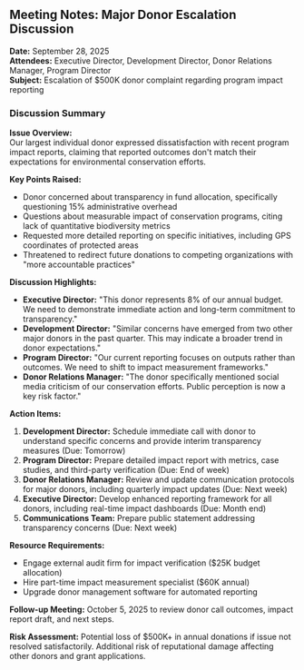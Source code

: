## Meeting Notes: Major Donor Escalation Discussion

**Date:** September 28, 2025  
**Attendees:** Executive Director, Development Director, Donor Relations Manager, Program Director  
**Subject:** Escalation of $500K donor complaint regarding program impact reporting  

### Discussion Summary

**Issue Overview:**  
Our largest individual donor expressed dissatisfaction with recent program impact reports, claiming that reported outcomes don't match their expectations for environmental conservation efforts.

**Key Points Raised:**
- Donor concerned about transparency in fund allocation, specifically questioning 15% administrative overhead
- Questions about measurable impact of conservation programs, citing lack of quantitative biodiversity metrics
- Requested more detailed reporting on specific initiatives, including GPS coordinates of protected areas
- Threatened to redirect future donations to competing organizations with "more accountable practices"

**Discussion Highlights:**
- **Executive Director:** "This donor represents 8% of our annual budget. We need to demonstrate immediate action and long-term commitment to transparency."
- **Development Director:** "Similar concerns have emerged from two other major donors in the past quarter. This may indicate a broader trend in donor expectations."
- **Program Director:** "Our current reporting focuses on outputs rather than outcomes. We need to shift to impact measurement frameworks."
- **Donor Relations Manager:** "The donor specifically mentioned social media criticism of our conservation efforts. Public perception is now a key risk factor."

**Action Items:**
1. **Development Director:** Schedule immediate call with donor to understand specific concerns and provide interim transparency measures (Due: Tomorrow)
2. **Program Director:** Prepare detailed impact report with metrics, case studies, and third-party verification (Due: End of week)
3. **Donor Relations Manager:** Review and update communication protocols for major donors, including quarterly impact updates (Due: Next week)
4. **Executive Director:** Develop enhanced reporting framework for all donors, including real-time impact dashboards (Due: Month end)
5. **Communications Team:** Prepare public statement addressing transparency concerns (Due: Next week)

**Resource Requirements:**
- Engage external audit firm for impact verification ($25K budget allocation)
- Hire part-time impact measurement specialist ($60K annual)
- Upgrade donor management software for automated reporting

**Follow-up Meeting:** October 5, 2025 to review donor call outcomes, impact report draft, and next steps.

**Risk Assessment:** Potential loss of $500K+ in annual donations if issue not resolved satisfactorily. Additional risk of reputational damage affecting other donors and grant applications.